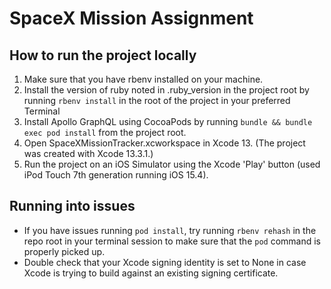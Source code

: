 # SpaceX Mission Assignment

## How to run the project locally

1. Make sure that you have rbenv installed on your machine.
1. Install the version of ruby noted in .ruby_version in the project root by running `rbenv install` in the root of the project in your preferred Terminal
1. Install Apollo GraphQL using CocoaPods by running `bundle && bundle exec pod install` from the project root.
1. Open SpaceXMissionTracker.xcworkspace in Xcode 13. (The project was created with Xcode 13.3.1.)
1. Run the project on an iOS Simulator using the Xcode 'Play' button (used iPod Touch 7th generation running iOS 15.4).

## Running into issues

* If you have issues running `pod install`, try running `rbenv rehash` in the repo root in your terminal session to make sure that the `pod` command is properly picked up.
* Double check that your Xcode signing identity is set to None in case Xcode is trying to build against an existing signing certificate.
